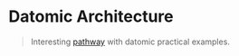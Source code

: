 # Datomic Architecture
> Interesting [pathway](https://datomic.learn-some.com) with datomic practical examples.
